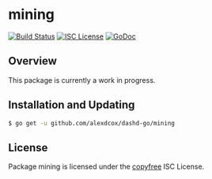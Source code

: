 mining
======

[![Build Status](http://img.shields.io/travis/alexdcox/dashd-go.svg)](https://travis-ci.org/alexdcox/dashd-go)
[![ISC License](http://img.shields.io/badge/license-ISC-blue.svg)](http://copyfree.org)
[![GoDoc](https://img.shields.io/badge/godoc-reference-blue.svg)](http://godoc.org/github.com/alexdcox/dashd-go/mining)

## Overview

This package is currently a work in progress.

## Installation and Updating

```bash
$ go get -u github.com/alexdcox/dashd-go/mining
```

## License

Package mining is licensed under the [copyfree](http://copyfree.org) ISC
License.
